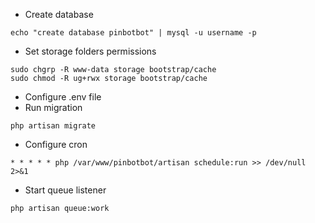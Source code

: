 
- Create database

```
echo "create database pinbotbot" | mysql -u username -p
```

- Set storage folders permissions

```
sudo chgrp -R www-data storage bootstrap/cache
sudo chmod -R ug+rwx storage bootstrap/cache
```

- Configure .env file
- Run migration

```
php artisan migrate
```

- Configure cron

```
* * * * * php /var/www/pinbotbot/artisan schedule:run >> /dev/null 2>&1
```

- Start queue listener

```
php artisan queue:work
```